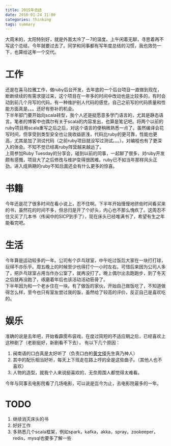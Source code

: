```yaml
---
title: 2015年总结
date: 2016-01-24 11:00
categories: thinking
tags: summary
---
```


大周末的，太阳特别好，就是外面太冷了－7的温度。上午闲着无聊，寻思着再不写这个总结，今年就要过去了。同学和同事都有写年度总结的习惯，我也效仿一下，也算给这年一个交代。

# 工作
还是在喜马拉雅工作，做ruby后台开发，去年底的一个后台项目一直做到现在，断断续续的有需求提过来，这个项目在一年多的时间中改动也是比较多的，有时会动到前几个月写的代码，有一种维护别人代码的感觉，自己之前写的代码质量和性能方面真是。。。还好有弥补的机会。    
下半年部门要开始向scala转型，我个人还是挺愿意多学门语言的，尤其是静态语言。笔者的博客中也偶尔有关于scala的内容发出，也算是笔记吧。将两个以前的ruby项目用scala重写之后之后，对这个语言的便稍微熟悉一点了。虽然编译会花写时间，但享受到类型安全也让我收益匪浅，代码比ruby的更可靠，性能也更高，尤其是加了测试代码（之前ruby项目就没写过测试。。。）。对编程也有了更深入的体会。不知不觉已经离ruby阵营越来越远了。    
上周参加Ruby Tuesday的分享会，碰到以前的同事，一起聊了很多，对ruby开发颇有感慨，项目大了之后修改与维护变得很困难。ruby已不如当年那样风头正劲，进入成熟期的ruby不知后面还会有什么更多的惊喜。

# 书籍
今年还是花了很多时间在看小说上，忍不住啊。下半年开始慢慢地挤些时间看买来的书，虽然花的时间不多，但总归是开了个好头，内心也不那么愧疚了。这周忍不住又买了几本书（传闻中的SICP到手了），现在床头已经堆满书了，希望有生之年能看完吧。

# 生活
今年算是运动较多的一年。公司有个乒乓球室，中午吃过饭后大家在一块打打球，玩得不亦乐乎。周五晚上的时候至少也得打个一小时左右。可惜后来因为公司人多了，把乒乓球室占用当作办公室了，就再没打了。晚上偶尔出去跑跑步，到了冬天之后就再没跑了，琢磨着年后也该活动活动筋骨了。     
下半年因为和一个老乡住在一块，有了做饭的家伙，开始自己做饭吃了，不知道做得怎么样，至今也只有室友尝过我的饭，虽然给了较高的评价，反正自己是喜欢吃的。

# 娱乐
准确的说是去年吧，开始看霹雳布袋戏，在度过简短的不适应期之后，已经喜欢上这种剧了（老剧挺好，新剧看不下去），
有以下几个原因：

1. 闽南语的口白真是太好听了（负责口白的[黄文择](http://baike.baidu.com/link?url%3DJ_XhR72sUXGbgn3cUykCAKdhNJ7IvVXJEeJQ3Oumu512ujXKLT99CrvXgGH_-feUz_knnzqWBCz1qwLhEuN9oa)先生真乃神人）
2. 其中的配乐相当好听，每天上下班走在路上哼的全是这些曲子。（其他人也不喜欢）
3. 人物的造型，就我个人来说挺喜欢的，无奈周围人都觉得太难看。

今年与同事去电影院看了几场电影，可以说是迄今为止，去电影院最多的一年。

# TODO
1. 继续消灭床头的书
2. 好好工作
3. 多熟悉几个scala框架，例如spark，kafka，akka，spray。zookeeper，redis，mysql也要多了解一些
